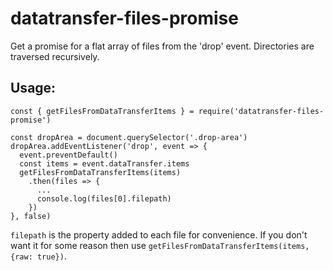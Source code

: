 # datatransfer-files-promise
Get a promise for a flat array of files from the 'drop' event. Directories are traversed recursively.

## Usage:
```
const { getFilesFromDataTransferItems } = require('datatransfer-files-promise')

const dropArea = document.querySelector('.drop-area')
dropArea.addEventListener('drop', event => {
  event.preventDefault()
  const items = event.dataTransfer.items
  getFilesFromDataTransferItems(items)
    .then(files => {
      ...
      console.log(files[0].filepath)
    })
}, false)
```
`filepath` is the property added to each file for convenience. If you don't want it for some reason then use `getFilesFromDataTransferItems(items, {raw: true})`.